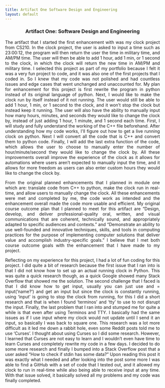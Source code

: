 ```yaml
---
title: Artifact One Software Design and Engineering
layout: default
---
```


<div align="justify">
<h3 style="text-align:center;">Artifact One: Software Design and Engineering</h3>
<p>	The artifact that I started the first enhancement with was my clock project from CS210. In the clock project, the user is asked to input a time such as 23:00:12, the program will then return the user the time in military time, and AM/PM time. The user will then be able to add 1 hour, add 1 min, or 1 second to the clock, in which the clock will return the new time in AM/PM and military time. I selected this project as part of my portfolio because I felt it was a very fun project to code, and it was also one of the first projects that I coded in. So I knew that my code was not polished and had countless issues and edge cases that went unchanged and unaccounted for.  My plan for enhancement for this project is first rewrite the program in python instead of its original language of python. Next, I would like to make the clock run by itself instead of it not running. The user would still be able to add 1 hour, 1 min, or 1 second to the clock, and it won’t stop the clock but instead keep it running. The user will also have the ability to manually input how many hours, minutes, and seconds they would like to change the clock by, instead of just adding 1 hour, 1 minute, and 1 second each time. First, I will study and fully understand the working of the C++ file beforehand. After understanding how my code works, I'll figure out how to get a live running clock on python. Next I will convert all the code that is C++ and convert them to python code. Finally, I will add the last extra function of the code, which allows the user to choose to manually enter the number of hour/minute/second they would like to change the clock by. All these improvements overall improve the experience of the clock as it allows for automations where users aren’t expected to manually input the time, and it allows for more freedom as users can also enter custom hours they would like to change the clock by. </p>
<p>From the original planned enhancements that I planned in module one which are: translate code from C++ to python, make the clock run in real-time, and allow users to manually change the clock. All these enhancements were met and completed by me, the code work as intended and the enhancement overall made the code more usable and efficient. My original course outcome plan that I planned to meet for this artifact are “Design, develop, and deliver professional-quality oral, written, and visual communications that are coherent, technically sound, and appropriately adapted to specific audiences and contexts.” and “Demonstrate an ability to use well-founded and innovative techniques, skills, and tools in computing practices for the purpose of implementing computer solutions that deliver value and accomplish industry-specific goals.” I believe that I met both course outcome goals with the enhancement that I have made to my project.</p>
<p>Reflecting on my experience for this project, I had a lot of fun coding for this project. I did quite a bit of research because the first issue that I ran into is that I did not know how to set up an actual running clock in Python. This was quite a quick research though, as a quick Google showed many Stack Overflow that showed me the solution. The second challenge that I faced is that I did know how to get input, usually you can just use and = input(‘name?’) and get an input but since the clock is constantly running, using ‘input’ is going to stop the clock from running, for this I did a short research and that is when I found ‘terminos’ and ‘tty’ to use to not disrupt the input. Finally, the last problem that I ran into and stumped me for quite a while is that even after using Terminos and TTY. I basically had the same issues as if I use input where my clock would not update until I send it an input, so basically I was back to square one. This research was a lot more difficult as it led me down a rabbit hole, even some Reddit posts told me to use ‘Curses’. I thought about using Curses so I did some research. However, I learned that Curses are not easy to learn and I wouldn’t even have time to learn Curses and completely rewrite my code in a few days. I decided to do some more research and finally I bumped into a Stack Overflow post that a user asked “How to check if stdin has some data?” Upon reading this post it was exactly what I needed and after looking into the post some more I was able to find a GitHub with a set of code that I tested out, and it allowed my clock to run in real-time while also being able to receive input at any time. With that issue solved, it basically solved all my problems and my code was finally completed.  
</p>
